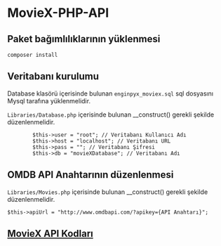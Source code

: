 # MovieX-PHP-API

## Paket bağımlılıklarının yüklenmesi
```composer install```

## Veritabanı kurulumu
Database klasörü içerisinde bulunan ```enginpyx_moviex.sql``` sql dosyasını Mysql tarafına yüklenmelidir.

```Libraries/Database.php``` içerisinde bulunan  __construct() gerekli şekilde düzenlenmelidir.

```
        $this->user = "root"; // Veritabanı Kullanıcı Adı
        $this->host = "localhost"; // Veritabanı URL
        $this->pass = ""; // Veritabanı Şifresi
        $this->db = "movieXDatabase"; // Veritabanı Adı
```

## OMDB API Anahtarının düzenlenmesi
```Libraries/Movies.php``` içerisinde bulunan __construct() gerekli şekilde düzenlenmelidir.

```
$this->apiUrl = "http://www.omdbapi.com/?apikey={API Anahtarı}";
```

## [MovieX API Kodları](https://github.com/enginyenice/MovieX-Mobil-App-Ionic-Angular)
